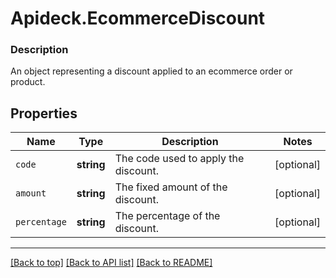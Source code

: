 # Apideck.EcommerceDiscount

### Description

An object representing a discount applied to an ecommerce order or product.

## Properties
Name | Type | Description | Notes
------------ | ------------- | ------------- | -------------
`code` | **string** | The code used to apply the discount. | [optional] 
`amount` | **string** | The fixed amount of the discount. | [optional] 
`percentage` | **string** | The percentage of the discount. | [optional] 





---

[[Back to top]](#) [[Back to API list]](../../../../README.md#documentation-for-api-endpoints) [[Back to README]](../../../../README.md)


